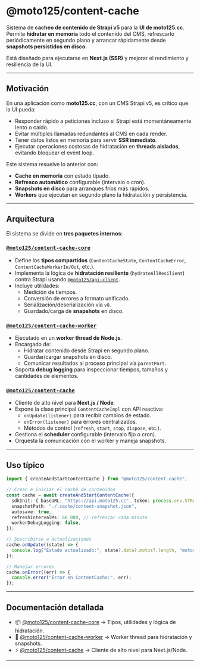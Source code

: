 # @moto125/content-cache

Sistema de **cacheo de contenido de Strapi v5** para la **UI de moto125.cc**.  
Permite **hidratar en memoria** todo el contenido del CMS, refrescarlo periódicamente en segundo plano y arrancar rápidamente desde **snapshots persistidos en disco**.  

Está diseñado para ejecutarse en **Next.js (SSR)** y mejorar el rendimiento y resiliencia de la UI.

---

## Motivación

En una aplicación como **moto125.cc**, con un CMS Strapi v5, es crítico que la UI pueda:  
- Responder rápido a peticiones incluso si Strapi está momentáneamente lento o caído.  
- Evitar múltiples llamadas redundantes al CMS en cada render.  
- Tener datos listos en memoria para servir **SSR inmediato**.  
- Ejecutar operaciones costosas de hidratación en **threads aislados**, evitando bloquear el event loop.  

Este sistema resuelve lo anterior con:  
- **Cache en memoria** con estado tipado.  
- **Refresco automático** configurable (intervalo o cron).  
- **Snapshots en disco** para arranques fríos más rápidos.  
- **Workers** que ejecutan en segundo plano la hidratación y persistencia.  

---

## Arquitectura

El sistema se divide en **tres paquetes internos**:

### [`@moto125/content-cache-core`](./content-cache-core/README.md)
- Define los **tipos compartidos** (`ContentCacheState`, `ContentCacheError`, `ContentCacheWorkerIn/Out`, etc.).  
- Implementa la lógica de **hidratación resiliente** (`hydrateAllResilient`) contra Strapi usando [`@moto125/api-client`](https://github.com/...).  
- Incluye utilidades:  
  - Medición de tiempos.  
  - Conversión de errores a formato unificado.  
  - Serialización/deserialización vía `v8`.  
  - Guardado/carga de **snapshots** en disco.  

### [`@moto125/content-cache-worker`](./content-cache-worker/README.md)
- Ejecutado en un **worker thread de Node.js**.  
- Encargado de:  
  - Hidratar contenido desde Strapi en segundo plano.  
  - Guardar/cargar snapshots en disco.  
  - Comunicar resultados al proceso principal vía `parentPort`.  
- Soporta **debug logging** para inspeccionar tiempos, tamaños y cantidades de elementos.

### [`@moto125/content-cache`](./content-cache/README.md)
- Cliente de alto nivel para **Next.js / Node**.  
- Expone la clase principal `ContentCacheImpl` con API reactiva:  
  - `onUpdate(listener)` para recibir cambios de estado.  
  - `onError(listener)` para errores centralizados.  
  - Métodos de control (`refresh`, `start`, `stop`, `dispose`, etc.).  
- Gestiona el **scheduler** configurable (intervalo fijo o cron).  
- Orquesta la comunicación con el worker y maneja snapshots.  

---

## Uso típico

```ts
import { createAndStartContentCache } from "@moto125/content-cache";

// Crear e iniciar el caché de contenidos
const cache = await createAndStartContentCache({
  sdkInit: { baseURL: "https://api.moto125.cc", token: process.env.STRAPI_TOKEN },
  snapshotPath: "./.cache/content-snapshot.json",
  autosave: true,
  refreshIntervalMs: 60_000, // refrescar cada minuto
  workerDebugLogging: false,
});

// Suscribirse a actualizaciones
cache.onUpdate((state) => {
  console.log("Estado actualizado:", state?.data?.motos?.length, "motos");
});

// Manejar errores
cache.onError((err) => {
  console.error("Error en ContentCache:", err);
});
```

---

## Documentación detallada

- 📦 [@moto125/content-cache-core](./content-cache-core/README.md) → Tipos, utilidades y lógica de hidratación.  
- 🧵 [@moto125/content-cache-worker](./content-cache-worker/README.md) → Worker thread para hidratación y snapshots.  
- ⚡ [@moto125/content-cache](./content-cache/README.md) → Cliente de alto nivel para Next.js/Node.  

---